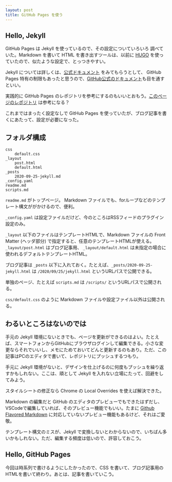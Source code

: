 ```yaml
---
layout: post
title: GitHub Pages を使う
---
```


## Hello, Jekyll

GitHub Pages は Jekyll を使っているので、その設定についていろいろ
調べていた。Markdown を書いて HTML を書き出すツールは、以前に [HUGO](https://gohugo.io/) を使っていたので、似たような設定で、とっつきやすい。

Jekyll については詳しくは、[公式ドキュメント](https://jekyllrb.com/docs/) をみてもらうとして、
GitHub Pages 特有の制限もあったと思うので、[GitHub公式のドキュメント](https://docs.github.com/en/github/working-with-github-pages)も目を通すといい。

実践的に GitHub Pages のレポジトリを参考にするのもいいとおもう。[このページのレポジトリ](https://github.com/f6o/f6o.github.io) は参考になる？

これまではまったく設定なしで GitHub Pages を使っていたが、ブログ記事を書くにあたって、設定が必要になった。

## フォルダ構成

```
css
    default.css
_layout
    post.html
    default.html
_posts
    2020-09-25-jekyll.md
_config.yaml
readme.md
scripts.md
```

`readme.md` がトップページ。
Markdown ファイルでも、forループなどのテンプレート構文ががかけるので、便利。

`_config.yaml` は設定ファイルだけど、今のところはRSSフィードのプラグイン設定のみ。

`_layout` 以下のファイルはテンプレートHTMLで、Markdown ファイルの Front Matter (ヘッダ部分) で指定すると、任意のテンプレートHTMLが使える。
`_layout/post.html` はブログ記事用、 `_layout/default.html` は未指定の場合に使われるデフォルトテンプレートHTML。

ブログ記事は `_posts` 以下に入れておく。たとえば、`_posts/2020-09-25-jekyll.html` は `/2020/09/25/jekyll.html` というURLパスで公開できる。

単独のページ、たとえば `scripts.md` は `/scripts/` というURLパスで公開される。

`css/default.css` のように Markdown ファイルや設定ファイル以外は公開される。

## わるいところはないのでは

手元の Jekyll 環境にないときでも、ページを更新ができるのはよい。たとえば、スマートフォンからGitHubにブラウザログインして編集できる。小さな変更ならそれでいいし、メモにためておいてどんと更新するのもあり。ただ、この記事はPCのエディタで書いて、レポジトリにプッシュするつもり。

手元に Jekyll 環境がないと、デザインを仕上げるのに何度もプッシュを繰り返すかもしれない。ここは、頑として Jekyll を入れない立場にたって、回避をしてみよう。

スタイルシートの修正なら Chrome の Local Overrides を使えば解決できた。

Markdown の編集だと GitHub のエディタのプレビューでもできたはずだし、VSCodeで編集していれば、そのプレビュー機能でもいい。たまに [Github Flavored Markdown](https://github.github.com/gfm/) に対応していないプレビュー機能もあるけど、それはご愛敬。

テンプレート構文のミスが、Jekyll で変換しないとわからないので、いちばん多いかもしれない。ただ、編集する頻度は低いので、許容しておこう。

## Hello, GitHub Pages

今回は時系列で書けるようにしたかったので、CSS を書いて、ブログ記事用のHTMLを書いて終わり。あとは、記事を書いていこう。